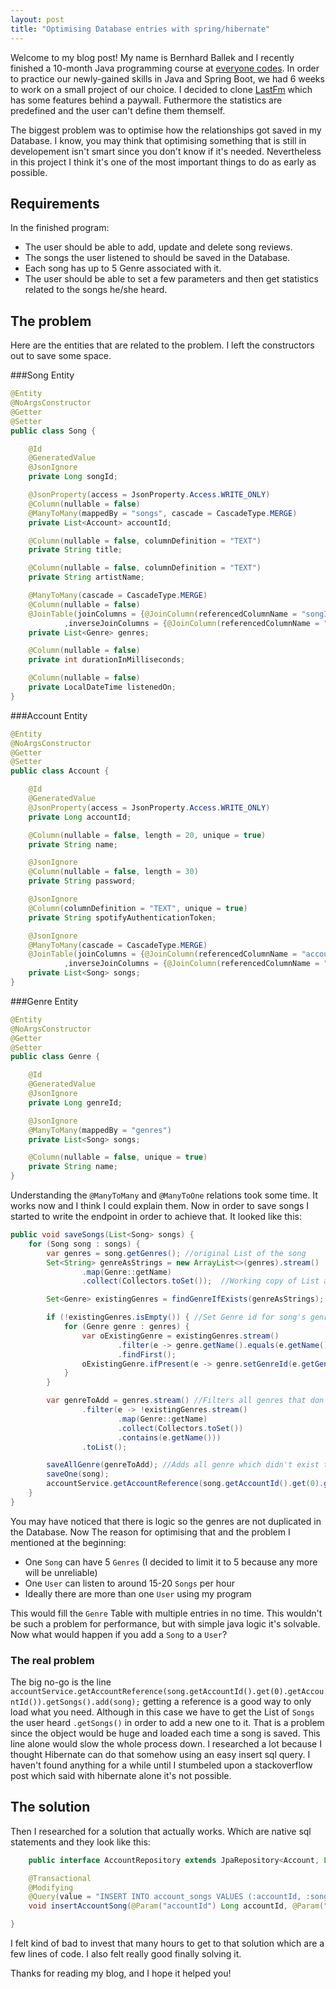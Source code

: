 ```yaml
---
layout: post
title: "Optimising Database entries with spring/hibernate"
---
```

Welcome to my blog post! My name is Bernhard Ballek and I recently finished a 10-month Java programming course at [everyone codes](https://everyonecodes.io/). In order to practice our newly-gained skills in Java and Spring Boot, we had 6 weeks to work on a small project of our choice. I decided to clone [LastFm](https://www.last.fm) which has some features behind a paywall. Futhermore the statistics are predefined and the user can't define them themself.

The biggest problem was to optimise how the relationships got saved in my Database. I know, you may think that optimising something that is still in developement isn't smart since you don't know if it's needed. Nevertheless in this project I think it's one of the most important things to do as early as possible.

## Requirements
In the finished program:
* The user should be able to add, update and delete song reviews.
* The songs the user listened to should be saved in the Database.
* Each song has up to 5 Genre associated with it.
* The user should be able to set a few parameters and then get statistics related to the songs he/she heard.

## The problem

Here are the entities that are related to the problem. I left the constructors out to save some space.

###Song Entity
```java
@Entity
@NoArgsConstructor
@Getter
@Setter
public class Song {

    @Id
    @GeneratedValue
    @JsonIgnore
    private Long songId;

    @JsonProperty(access = JsonProperty.Access.WRITE_ONLY)
    @Column(nullable = false)
    @ManyToMany(mappedBy = "songs", cascade = CascadeType.MERGE)
    private List<Account> accountId;

    @Column(nullable = false, columnDefinition = "TEXT")
    private String title;

    @Column(nullable = false, columnDefinition = "TEXT")
    private String artistName;

    @ManyToMany(cascade = CascadeType.MERGE)
    @Column(nullable = false)
    @JoinTable(joinColumns = {@JoinColumn(referencedColumnName = "songId", name = "song_id")}
            ,inverseJoinColumns = {@JoinColumn(referencedColumnName = "genreId", name = "genre_id")})
    private List<Genre> genres;

    @Column(nullable = false)
    private int durationInMilliseconds;

    @Column(nullable = false)
    private LocalDateTime listenedOn;
}
```

###Account Entity
```java
@Entity
@NoArgsConstructor
@Getter
@Setter
public class Account {

    @Id
    @GeneratedValue
    @JsonProperty(access = JsonProperty.Access.WRITE_ONLY)
    private Long accountId;

    @Column(nullable = false, length = 20, unique = true)
    private String name;

    @JsonIgnore
    @Column(nullable = false, length = 30)
    private String password;

    @JsonIgnore
    @Column(columnDefinition = "TEXT", unique = true)
    private String spotifyAuthenticationToken;

    @JsonIgnore
    @ManyToMany(cascade = CascadeType.MERGE)
    @JoinTable(joinColumns = {@JoinColumn(referencedColumnName = "accountId", name = "account_id")}
            ,inverseJoinColumns = {@JoinColumn(referencedColumnName = "songId", name = "song_id")})
    private List<Song> songs;
}
```

###Genre Entity
```java
@Entity
@NoArgsConstructor
@Getter
@Setter
public class Genre {

    @Id
    @GeneratedValue
    @JsonIgnore
    private Long genreId;

    @JsonIgnore
    @ManyToMany(mappedBy = "genres")
    private List<Song> songs;

    @Column(nullable = false, unique = true)
    private String name;
}
```

Understanding the `@ManyToMany` and `@ManyToOne` relations took some time. It works now and I think I could explain them.
Now in order to save songs I started to write the endpoint in order to achieve that. It looked like this:

```java
public void saveSongs(List<Song> songs) {
    for (Song song : songs) {
        var genres = song.getGenres(); //original List of the song
        Set<String> genreAsStrings = new ArrayList<>(genres).stream()
                .map(Genre::getName)
                .collect(Collectors.toSet());  //Working copy of List as String

        Set<Genre> existingGenres = findGenreIfExists(genreAsStrings);

        if (!existingGenres.isEmpty()) { //Set Genre id for song's genres so db gets the connection right
            for (Genre genre : genres) {
                var oExistingGenre = existingGenres.stream()
                        .filter(e -> genre.getName().equals(e.getName()))
                        .findFirst();
                oExistingGenre.ifPresent(e -> genre.setGenreId(e.getGenreId()));
            }
        }

        var genreToAdd = genres.stream() //Filters all genres that don't exist
                .filter(e -> !existingGenres.stream()
                        .map(Genre::getName)
                        .collect(Collectors.toSet())
                        .contains(e.getName()))
                .toList();

        saveAllGenre(genreToAdd); //Adds all genre which didn't exist till now
        saveOne(song);
        accountService.getAccountReference(song.getAccountId().get(0).getAccountId()).getSongs().add(song);
    }
}
```

You may have noticed that there is logic so the genres are not duplicated in the Database. Now The reason for optimising that and the problem I mentioned at the beginning:

* One `Song` can have 5 `Genres` (I decided to limit it to 5 because any more will be unreliable)
* One `User` can listen to around 15-20 `Songs` per hour
* Ideally there are more than one `User` using my program

This would fill the `Genre` Table with multiple entries in no time. This wouldn't be such a problem for performance, but with simple java logic it's solvable. Now what would happen if you add a `Song` to a `User`?

### The real problem
The big no-go is the line `accountService.getAccountReference(song.getAccountId().get(0).getAccountId()).getSongs().add(song);` getting a reference is a good way to only load what you need. Although in this case we have to get the List of `Songs` the user heard `.getSongs()` in order to add a new one to it. That is a problem since the object would be huge and loaded each time a song is saved. This line alone would slow the whole process down. I researched a lot because I thought Hibernate can do that somehow using an easy insert sql query. I haven't found anything for a while until I stumbeled upon a stackoverflow post which said with hibernate alone it's not possible.

## The solution
Then I researched for a solution that actually works. Which are native sql statements and they look like this:

```java
    public interface AccountRepository extends JpaRepository<Account, Long> {

    @Transactional
    @Modifying
    @Query(value = "INSERT INTO account_songs VALUES (:accountId, :songId)", nativeQuery = true)
    void insertAccountSong(@Param("accountId") Long accountId, @Param("songId") Long songId);

}
```

I felt kind of bad to invest that many hours to get to that solution which are a few lines of code. I also felt really good finally solving it.


Thanks for reading my blog, and I hope it helped you!